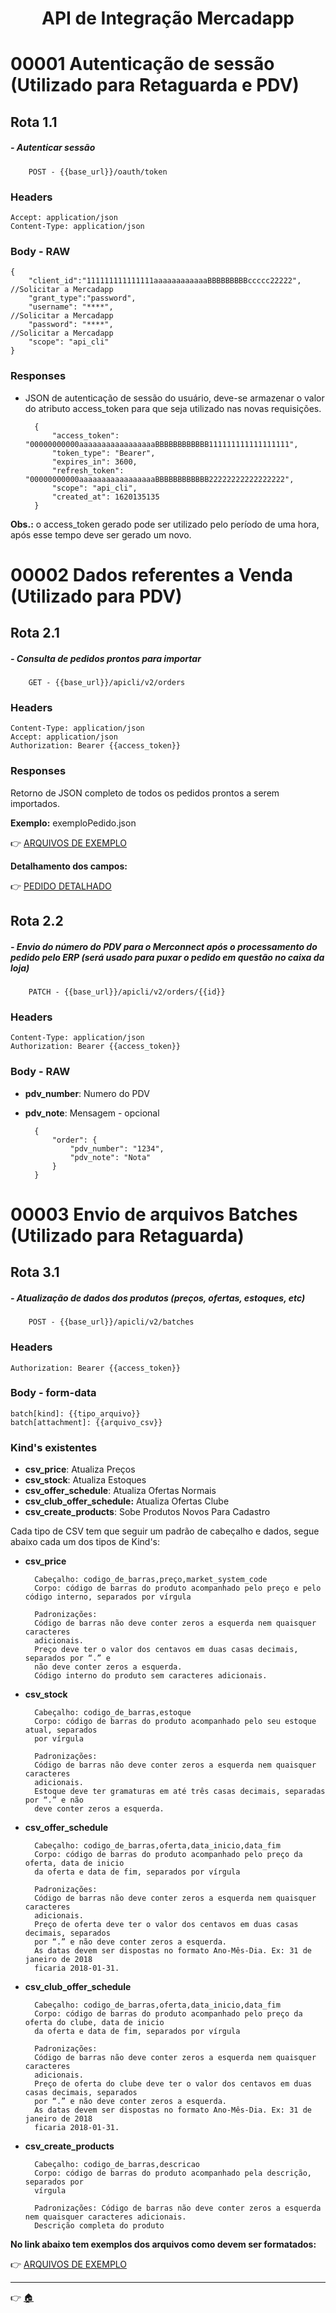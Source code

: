 <h1 align="center"> API de Integração Mercadapp </h1>

# 00001 Autenticação de sessão (Utilizado para Retaguarda e PDV)

## Rota 1.1
##### - Autenticar sessão

        POST - {{base_url}}/oauth/token

### Headers

    Accept: application/json
    Content-Type: application/json

### Body - RAW

    {
        "client_id":"111111111111111aaaaaaaaaaaaBBBBBBBBBccccc22222",   //Solicitar a Mercadapp
        "grant_type":"password",
        "username": "****",                                             //Solicitar a Mercadapp
        "password": "****",                                             //Solicitar a Mercadapp
        "scope": "api_cli"
    }

### Responses

- JSON de autenticação de sessão do usuário, deve-se armazenar o valor do atributo access_token para que seja utilizado nas novas requisições.

        {
            "access_token": "00000000000aaaaaaaaaaaaaaaaaBBBBBBBBBBBB111111111111111111",
            "token_type": "Bearer",
            "expires_in": 3600,
            "refresh_token": "00000000000aaaaaaaaaaaaaaaaaBBBBBBBBBBBB22222222222222222",
            "scope": "api_cli",
            "created_at": 1620135135
        }

**Obs.:** o access_token gerado pode ser utilizado pelo período de uma hora, após esse tempo deve ser gerado um novo.

# 00002 Dados referentes a Venda (Utilizado para PDV)

## Rota 2.1
##### - Consulta de pedidos prontos para importar

        GET - {{base_url}}/apicli/v2/orders

### Headers

    Content-Type: application/json
    Accept: application/json
    Authorization: Bearer {{access_token}}

### Responses

Retorno de JSON completo de todos os pedidos prontos a serem importados. 

**Exemplo:** exemploPedido.json

:point_right: [ARQUIVOS DE EXEMPLO](https://github.com/mercadapp-integracao/MercadappAPI/tree/main/arquivosExemplos)

**Detalhamento dos campos:**

:point_right: [PEDIDO DETALHADO](https://github.com/mercadapp-integracao/MercadappAPI/blob/main/arquivosExemplos/camposPedido.md)

## Rota 2.2
##### - Envio do número do PDV para o Merconnect após o processamento do pedido pelo ERP (será usado para puxar o pedido em questão no caixa da loja)

        PATCH - {{base_url}}/apicli/v2/orders/{{id}}

### Headers

    Content-Type: application/json
    Authorization: Bearer {{access_token}}

### Body - RAW

- **pdv_number**: Numero do PDV
- **pdv_note**: Mensagem - opcional

        {
            "order": {
                "pdv_number": "1234",
                "pdv_note": "Nota"
            }
        }

# 00003 Envio de arquivos Batches (Utilizado para Retaguarda)

## Rota 3.1
##### - Atualização de dados dos produtos (preços, ofertas, estoques, etc)

        POST - {{base_url}}/apicli/v2/batches

### Headers

    Authorization: Bearer {{access_token}}


### Body - form-data

    batch[kind]: {{tipo_arquivo}}
    batch[attachment]: {{arquivo_csv}}

### Kind's existentes

- **csv_price**: Atualiza Preços
- **csv_stock**: Atualiza Estoques
- **csv_offer_schedule**: Atualiza Ofertas Normais
- **csv_club_offer_schedule:** Atualiza Ofertas Clube
- **csv_create_products**: Sobe Produtos Novos Para Cadastro

Cada tipo de CSV tem que seguir um padrão de cabeçalho e dados, segue abaixo cada um dos tipos de Kind's:

- **csv_price**

        Cabeçalho: codigo_de_barras,preço,market_system_code
        Corpo: código de barras do produto acompanhado pelo preço e pelo código interno, separados por vírgula

        Padronizações:
        Código de barras não deve conter zeros a esquerda nem quaisquer caracteres
        adicionais.
        Preço deve ter o valor dos centavos em duas casas decimais, separados por “.” e
        não deve conter zeros a esquerda.
        Código interno do produto sem caracteres adicionais.

- **csv_stock**

        Cabeçalho: codigo_de_barras,estoque
        Corpo: código de barras do produto acompanhado pelo seu estoque atual, separados
        por vírgula

        Padronizações:
        Código de barras não deve conter zeros a esquerda nem quaisquer caracteres
        adicionais.
        Estoque deve ter gramaturas em até três casas decimais, separadas por “.” e não
        deve conter zeros a esquerda.

- **csv_offer_schedule**

        Cabeçalho: codigo_de_barras,oferta,data_inicio,data_fim
        Corpo: código de barras do produto acompanhado pelo preço da oferta, data de inicio
        da oferta e data de fim, separados por vírgula

        Padronizações:
        Código de barras não deve conter zeros a esquerda nem quaisquer caracteres
        adicionais.
        Preço de oferta deve ter o valor dos centavos em duas casas decimais, separados
        por “.” e não deve conter zeros a esquerda.
        As datas devem ser dispostas no formato Ano-Mês-Dia. Ex: 31 de janeiro de 2018
        ficaria 2018-01-31.

- **csv_club_offer_schedule**

        Cabeçalho: codigo_de_barras,oferta,data_inicio,data_fim
        Corpo: código de barras do produto acompanhado pelo preço da oferta do clube, data de inicio
        da oferta e data de fim, separados por vírgula

        Padronizações:
        Código de barras não deve conter zeros a esquerda nem quaisquer caracteres
        adicionais.
        Preço de oferta do clube deve ter o valor dos centavos em duas casas decimais, separados
        por “.” e não deve conter zeros a esquerda.
        As datas devem ser dispostas no formato Ano-Mês-Dia. Ex: 31 de janeiro de 2018
        ficaria 2018-01-31.

- **csv_create_products**

        Cabeçalho: codigo_de_barras,descricao
        Corpo: código de barras do produto acompanhado pela descrição, separados por
        vírgula

        Padronizações: Código de barras não deve conter zeros a esquerda nem quaisquer caracteres adicionais. 
        Descrição completa do produto
        
**No link abaixo tem exemplos dos arquivos como devem ser formatados:**

:point_right: [ARQUIVOS DE EXEMPLO](https://github.com/mercadapp-integracao/MercadappAPI/tree/main/arquivosExemplos)

---

:point_right: [:house:](https://github.com/mercadapp-integracao/MercadappAPI)

